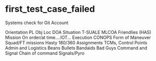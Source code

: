 # first_test_case_failed
Systems check for Git Account

Orientation
  PL
  Obj Loc
  DOA
Situation
  T-SUALE
  MLCOA
  Friendlies (HAS)
Mission
  On order/at time....IOT...
Execution
  CONOPS
  Form of Maneuver
  Squad/FT missions
  Hasty 180/360 Assignments
  TCMs, Control Points
Admin and Logistics
  Beans 
  Bullets
  Bandaids
  Bad Guys
Command and Signal
   Chain of command
   Signals/Pyro
